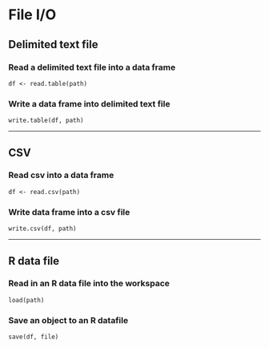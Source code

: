 # File I/O


## Delimited text file


### Read a delimited text file into a data frame

~~~~
df <- read.table(path)
~~~~


### Write a data frame into delimited text file

~~~~
write.table(df, path)
~~~~

-----------------------------------------------------------------

## CSV

### Read csv into a data frame

~~~~
df <- read.csv(path)
~~~~

### Write data frame into a csv file

~~~~
write.csv(df, path)
~~~~


-----------------------------------------------------------------

## R data file

### Read in an R data file into the workspace


~~~~
load(path)
~~~~

### Save an object to an R datafile

~~~~
save(df, file)
~~~~
